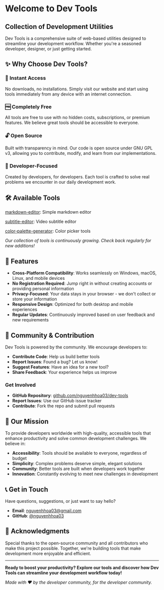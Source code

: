 # Welcome to Dev Tools

## Collection of Development Utilities

Dev Tools is a comprehensive suite of web-based utilities designed to streamline your development workflow. Whether you're a seasoned developer, designer, or just getting started.
## ✨ Why Choose Dev Tools?

### 🚀 **Instant Access**
No downloads, no installations. Simply visit our website and start using tools immediately from any device with an internet connection.

### 🆓 **Completely Free**
All tools are free to use with no hidden costs, subscriptions, or premium features. We believe great tools should be accessible to everyone.

### 🔓 **Open Source**
Built with transparency in mind. Our code is open source under GNU GPL v3, allowing you to contribute, modify, and learn from our implementations.

### 🎯 **Developer-Focused**
Created by developers, for developers. Each tool is crafted to solve real problems we encounter in our daily development work.

## 🛠️ Available Tools

[markdown-editor](https://scriptum.free.nf/markdown-editor/): Simple markdown editor

[subtitle-editor](https://scriptum.free.nf/subtitle-editor/): Video subtitle editor

[color-palette-generator](https://scriptum.free.nf/color-palette-generator/): Color picker tools

*Our collection of tools is continuously growing. Check back regularly for new additions!*

## 🌟 Features

- **Cross-Platform Compatibility**: Works seamlessly on Windows, macOS, Linux, and mobile devices
- **No Registration Required**: Jump right in without creating accounts or providing personal information
- **Privacy-Focused**: Your data stays in your browser - we don't collect or store your information
- **Responsive Design**: Optimized for both desktop and mobile experiences
- **Regular Updates**: Continuously improved based on user feedback and new requirements

## 🤝 Community & Contribution

Dev Tools is powered by the community. We encourage developers to:

- **Contribute Code**: Help us build better tools
- **Report Issues**: Found a bug? Let us know!
- **Suggest Features**: Have an idea for a new tool?
- **Share Feedback**: Your experience helps us improve

### Get Involved

- **GitHub Repository**: [github.com/nguyenhhoa03/dev-tools](https://github.com/nguyenhhoa03/dev-tools)
- **Report Issues**: Use our GitHub issue tracker
- **Contribute**: Fork the repo and submit pull requests

## 🎯 Our Mission

To provide developers worldwide with high-quality, accessible tools that enhance productivity and solve common development challenges. We believe in:

- **Accessibility**: Tools should be available to everyone, regardless of budget
- **Simplicity**: Complex problems deserve simple, elegant solutions
- **Community**: Better tools are built when developers work together
- **Innovation**: Constantly evolving to meet new challenges in development

## 📞 Get in Touch

Have questions, suggestions, or just want to say hello?

- **Email**: [nguyenhhoa03@gmail.com](mailto:nguyenhhoa03@gmail.com)
- **GitHub**: [@nguyenhhoa03](https://github.com/nguyenhhoa03)

## 🙏 Acknowledgments

Special thanks to the open-source community and all contributors who make this project possible. Together, we're building tools that make development more enjoyable and efficient.

---

**Ready to boost your productivity? Explore our tools and discover how Dev Tools can streamline your development workflow today!**

*Made with ❤️ by the developer community, for the developer community.*
